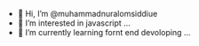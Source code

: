 - 👋 Hi, I’m @muhammadnuralomsiddiue
- 👀 I’m interested in javascript ...
- 🌱 I’m currently learning fornt end devoloping ...


<!---
muhammadnuralomsiddiue/muhammadnuralomsiddiue is a ✨ special ✨ repository because its `README.md` (this file) appears on your GitHub profile.
You can click the Preview link to take a look at your changes.
--->
